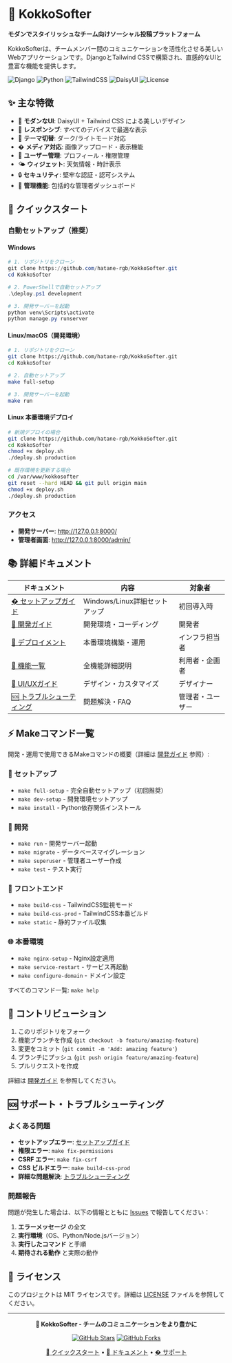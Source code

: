 # 🚀 KokkoSofter

**モダンでスタイリッシュなチーム向けソーシャル投稿プラットフォーム**

KokkoSofterは、チームメンバー間のコミュニケーションを活性化させる美しいWebアプリケーションです。DjangoとTailwind CSSで構築され、直感的なUIと豊富な機能を提供します。

![Django](https://img.shields.io/badge/Django-5.2.4-green)
![Python](https://img.shields.io/badge/Python-3.8+-blue)
![TailwindCSS](https://img.shields.io/badge/TailwindCSS-4.1.11-blue)
![DaisyUI](https://img.shields.io/badge/DaisyUI-5.0.46-green)
![License](https://img.shields.io/badge/License-MIT-yellow)

## ✨ 主な特徴

- 🎨 **モダンなUI**: DaisyUI + Tailwind CSS による美しいデザイン
- 📱 **レスポンシブ**: すべてのデバイスで最適な表示
- 🌙 **テーマ切替**: ダーク/ライトモード対応
- �️ **メディア対応**: 画像アップロード・表示機能
- 👥 **ユーザー管理**: プロフィール・権限管理
- 🌤️ **ウィジェット**: 天気情報・時計表示
- 🔒 **セキュリティ**: 堅牢な認証・認可システム
- 👑 **管理機能**: 包括的な管理者ダッシュボード

## 🚀 クイックスタート

### 自動セットアップ（推奨）

#### Windows
```powershell
# 1. リポジトリをクローン
git clone https://github.com/hatane-rgb/KokkoSofter.git
cd KokkoSofter

# 2. PowerShellで自動セットアップ
.\deploy.ps1 development

# 3. 開発サーバーを起動
python venv\Scripts\activate
python manage.py runserver
```

#### Linux/macOS（開発環境）
```bash
# 1. リポジトリをクローン
git clone https://github.com/hatane-rgb/KokkoSofter.git
cd KokkoSofter

# 2. 自動セットアップ
make full-setup

# 3. 開発サーバーを起動
make run
```

#### Linux 本番環境デプロイ
```bash
# 新規デプロイの場合
git clone https://github.com/hatane-rgb/KokkoSofter.git
cd KokkoSofter
chmod +x deploy.sh
./deploy.sh production

# 既存環境を更新する場合
cd /var/www/kokkosofter
git reset --hard HEAD && git pull origin main
chmod +x deploy.sh
./deploy.sh production
```

### アクセス
- **開発サーバー**: http://127.0.0.1:8000/
- **管理者画面**: http://127.0.0.1:8000/admin/

## 📚 詳細ドキュメント

| ドキュメント | 内容 | 対象者 |
|-------------|------|--------|
| [�️ セットアップガイド](docs/SETUP.md) | Windows/Linux詳細セットアップ | 初回導入時 |
| [🔧 開発ガイド](docs/DEVELOPMENT.md) | 開発環境・コーディング | 開発者 |
| [🚀 デプロイメント](docs/DEPLOYMENT.md) | 本番環境構築・運用 | インフラ担当者 |
| [📖 機能一覧](docs/FEATURES.md) | 全機能詳細説明 | 利用者・企画者 |
| [🎨 UI/UXガイド](docs/UI_GUIDE.md) | デザイン・カスタマイズ | デザイナー |
| [🆘 トラブルシューティング](docs/TROUBLESHOOTING.md) | 問題解決・FAQ | 管理者・ユーザー |

## ⚡ Makeコマンド一覧

開発・運用で使用できるMakeコマンドの概要（詳細は [開発ガイド](docs/DEVELOPMENT.md) 参照）:

### 🚀 セットアップ
- `make full-setup` - 完全自動セットアップ（初回推奨）
- `make dev-setup` - 開発環境セットアップ
- `make install` - Python依存関係インストール

### 🔧 開発
- `make run` - 開発サーバー起動
- `make migrate` - データベースマイグレーション
- `make superuser` - 管理者ユーザー作成
- `make test` - テスト実行

### 🎨 フロントエンド
- `make build-css` - TailwindCSS監視モード
- `make build-css-prod` - TailwindCSS本番ビルド
- `make static` - 静的ファイル収集

### 🌐 本番環境
- `make nginx-setup` - Nginx設定適用
- `make service-restart` - サービス再起動
- `make configure-domain` - ドメイン設定

すべてのコマンド一覧: `make help`

## 🤝 コントリビューション

1. このリポジトリをフォーク
2. 機能ブランチを作成 (`git checkout -b feature/amazing-feature`)
3. 変更をコミット (`git commit -m 'Add: amazing feature'`)
4. ブランチにプッシュ (`git push origin feature/amazing-feature`)
5. プルリクエストを作成

詳細は [開発ガイド](docs/DEVELOPMENT.md) を参照してください。

## 🆘 サポート・トラブルシューティング

### よくある問題
- **セットアップエラー**: [セットアップガイド](docs/SETUP.md)
- **権限エラー**: `make fix-permissions`
- **CSRF エラー**: `make fix-csrf`  
- **CSS ビルドエラー**: `make build-css-prod`
- **詳細な問題解決**: [トラブルシューティング](docs/TROUBLESHOOTING.md)

### 問題報告
問題が発生した場合は、以下の情報とともに [Issues](https://github.com/hatane-rgb/KokkoSofter/issues) で報告してください：

1. **エラーメッセージ** の全文
2. **実行環境**（OS、Python/Node.jsバージョン）
3. **実行したコマンド** と手順
4. **期待される動作** と実際の動作

## 📄 ライセンス

このプロジェクトは MIT ライセンスです。詳細は [LICENSE](LICENSE) ファイルを参照してください。

---

<div align="center">

**🌟 KokkoSofter - チームのコミュニケーションをより豊かに**

[![GitHub Stars](https://img.shields.io/github/stars/hatane-rgb/KokkoSofter?style=social)](https://github.com/hatane-rgb/KokkoSofter)
[![GitHub Forks](https://img.shields.io/github/forks/hatane-rgb/KokkoSofter?style=social)](https://github.com/hatane-rgb/KokkoSofter)

[🚀 クイックスタート](#クイックスタート) • [📖 ドキュメント](#詳細ドキュメント) • [� サポート](#サポート・トラブルシューティング)

</div>
